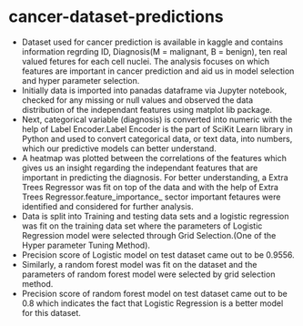 # cancer-dataset-predictions
- Dataset used for cancer prediction is available in kaggle and contains information regrding ID, Diagnosis(M = malignant, B = benign), ten real valued fetures for each cell nuclei. The analysis focuses on which features are important in cancer prediction and aid us in model selection and hyper parameter selection.
- Initially data is imported into panadas dataframe via Jupyter notebook, checked for any missing or null values and observed the data distribution of the independant features using matplot lib package.
- Next, categorical variable (diagnosis) is converted into numeric with the help of Label Encoder.Label Encoder is the part of SciKit Learn library in Python and used to convert categorical data, or text data, into numbers, which our predictive models can better understand.
- A heatmap was plotted between the correlations of the features which gives us an insight regarding the independant features that are important in predicting the diagnosis. For better understanding, a Extra Trees Regressor was fit on top of the data and with the help of Extra Trees Regressor.feature_importance_  sector important fetaures were identified and considered for further analysis.
- Data is split into Training and testing data sets and a logistic regression was fit on the training data set where the parameters of Logistic Regression model were selected through Grid Selection.(One of the Hyper parameter Tuning Method).
- Precision score of Logistic model on test dataset came out to be 0.9556.
- Similarly, a random forest model was fit on the dataset and the parameters of random forest model were selected by grid selection method.
- Precision score of random forest model on test dataset came out to be 0.8 which indicates the fact that Logistic Regression is a better model for this dataset.
